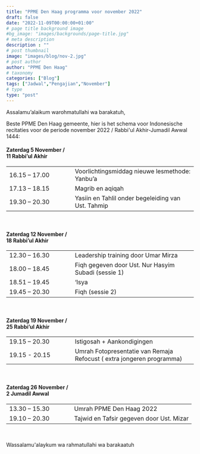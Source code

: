 ```yaml
---
title: "PPME Den Haag programma voor november 2022"
draft: false
date: "2022-11-09T00:00:00+01:00"
# page title background image
#bg_image: "images/backgrounds/page-title.jpg"
# meta description
description : ""
# post thumbnail
image: "images/blog/nov-2.jpg"
# post author
author: "PPME Den Haag"
# taxonomy
categories: ["Blog"]
tags: ["Jadwal","Pengajian","November"]
# type
type: "post"
---
```


Assalamu’alaikum warohmatullahi wa barakatuh,

Beste PPME Den Haag gemeente, hier is het schema voor Indonesische recitaties voor de periode november 2022 / Rabbi'ul Akhir-Jumadil Awwal 1444:


#### Zaterdag 5 November /<br/> 11 Rabbi’ul Akhir
<table style="width:100%">
<tr><td style="width:35%;margin:0;">16.15 – 17.00</td><td style="width:65%;margin:0;">Voorlichtingsmiddag nieuwe lesmethode: Yanbu’a</td></tr>
<tr><td style="width:35%;margin:0;">17.13 – 18.15</td><td style="width:65%;margin:0;">Magrib en aqiqah</td></tr>
<tr><td style="width:35%;margin:0;">19.30 – 20.30</td><td style="width:65%;margin:0;">Yasiin en Tahlil onder begeleiding van Ust. Tahmip</td></tr>
</table>
<br/>


#### Zaterdag 12 November /<br/> 18 Rabbi’ul Akhir
<table style="width:100%">
<tr><td style="width:35%;margin:0;">12.30 – 16.30</td><td style="width:65%;margin:0;">Leadership training door Umar Mirza</td></tr>
<tr><td style="width:35%;margin:0;">18.00 – 18.45</td><td style="width:65%;margin:0;">Fiqh gegeven door  Ust. Nur Hasyim Subadi (sessie 1)</td></tr>
<tr><td style="width:35%;margin:0;">18.51 – 19.45</td><td style="width:65%;margin:0;">‘Isya</td></tr>
<tr><td style="width:35%;margin:0;">19.45 – 20.30</td><td style="width:65%;margin:0;">Fiqh (sessie 2)</td></tr>
</table>
<br/>


#### Zaterdag 19 November /<br/> 25 Rabbi’ul Akhir
<table style="width:100%">
<tr><td style="width:35%;margin:0;">19.15 – 20.30</td><td style="width:65%;margin:0;">Istigosah + Aankondigingen</td></tr>
<tr><td style="width:35%;margin:0;">19.15 -  20.15</td><td style="width:65%;margin:0;">Umrah Fotopresentatie van Remaja Refocust ( extra jongeren programma)</td></tr>
</table>
<br/>


#### Zaterdag 26 November /<br/> 2 Jumadil Awwal
<table style="width:100%">
<tr><td style="width:35%;margin:0;">13.30 – 15.30</td><td style="width:65%;margin:0;">Umrah PPME Den Haag 2022</td></tr>
<tr><td style="width:35%;margin:0;">19.10 – 20.30</td><td style="width:65%;margin:0;">Tajwid en Tafsir gegeven door Ust. Mizar</td></tr>
</table>
<br/>

Wassalamu'alaykum wa rahmatullahi wa barakaatuh